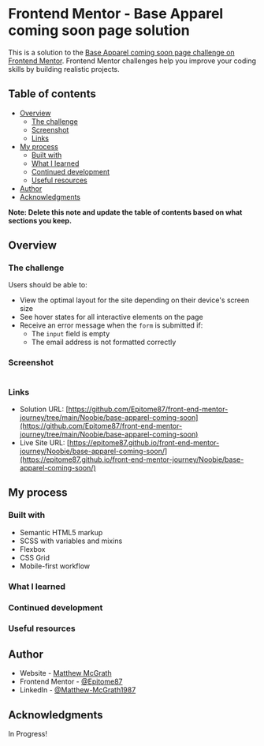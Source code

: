 # Frontend Mentor - Base Apparel coming soon page solution

This is a solution to the [Base Apparel coming soon page challenge on Frontend Mentor](https://www.frontendmentor.io/challenges/base-apparel-coming-soon-page-5d46b47f8db8a7063f9331a0). Frontend Mentor challenges help you improve your coding skills by building realistic projects.

## Table of contents

- [Overview](#overview)
  - [The challenge](#the-challenge)
  - [Screenshot](#screenshot)
  - [Links](#links)
- [My process](#my-process)
  - [Built with](#built-with)
  - [What I learned](#what-i-learned)
  - [Continued development](#continued-development)
  - [Useful resources](#useful-resources)
- [Author](#author)
- [Acknowledgments](#acknowledgments)

**Note: Delete this note and update the table of contents based on what sections you keep.**

## Overview

### The challenge

Users should be able to:

- View the optimal layout for the site depending on their device's screen size
- See hover states for all interactive elements on the page
- Receive an error message when the `form` is submitted if:
  - The `input` field is empty
  - The email address is not formatted correctly

### Screenshot

![]()

### Links

- Solution URL: [https://github.com/Epitome87/front-end-mentor-journey/tree/main/Noobie/base-apparel-coming-soon](https://github.com/Epitome87/front-end-mentor-journey/tree/main/Noobie/base-apparel-coming-soon)
- Live Site URL: [https://epitome87.github.io/front-end-mentor-journey/Noobie/base-apparel-coming-soon/](https://epitome87.github.io/front-end-mentor-journey/Noobie/base-apparel-coming-soon/)

## My process

### Built with

- Semantic HTML5 markup
- SCSS with variables and mixins
- Flexbox
- CSS Grid
- Mobile-first workflow

### What I learned

### Continued development

### Useful resources

## Author

- Website - [Matthew McGrath](https://epitome87.github.io/Personal-Portfolio/)
- Frontend Mentor - [@Epitome87](https://www.frontendmentor.io/profile/Epitome87)
- LinkedIn - [@Matthew-McGrath1987](https://www.linkedin.com/in/matthew-mcgrath1987/)

## Acknowledgments

In Progress!
